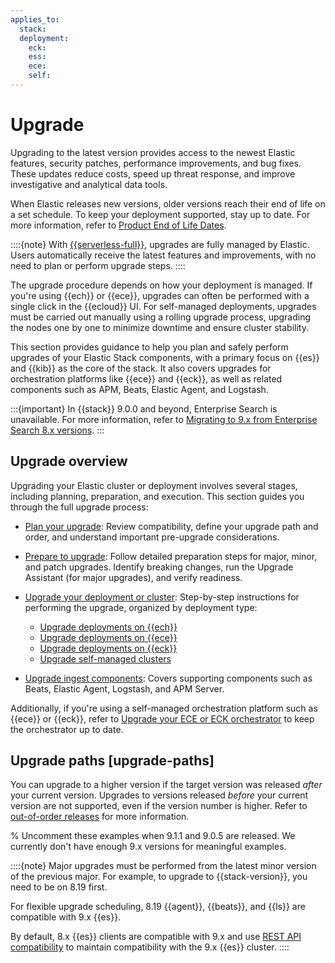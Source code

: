 ```yaml
---
applies_to:
  stack:
  deployment:
    eck:
    ess:
    ece:
    self:
---
```


# Upgrade

Upgrading to the latest version provides access to the newest Elastic features, security patches, performance improvements, and bug fixes. These updates reduce costs, speed up threat response, and improve investigative and analytical data tools.

When Elastic releases new versions, older versions reach their end of life on a set schedule. To keep your deployment supported, stay up to date. For more information, refer to [Product End of Life Dates](https://www.elastic.co/support/eol).

::::{note}
With [{{serverless-full}}](/deploy-manage/deploy/elastic-cloud/serverless.md), upgrades are fully managed by Elastic. Users automatically receive the latest features and improvements, with no need to plan or perform upgrade steps.
::::

The upgrade procedure depends on how your deployment is managed. If you're using {{ech}} or {{ece}}, upgrades can often be performed with a single click in the {{ecloud}} UI. For self-managed deployments, upgrades must be carried out manually using a rolling upgrade process, upgrading the nodes one by one to minimize downtime and ensure cluster stability.

This section provides guidance to help you plan and safely perform upgrades of your Elastic Stack components, with a primary focus on {{es}} and {{kib}} as the core of the stack. It also covers upgrades for orchestration platforms like {{ece}} and {{eck}}, as well as related components such as APM, Beats, Elastic Agent, and Logstash.

:::{important}
In {{stack}} 9.0.0 and beyond, Enterprise Search is unavailable. For more information, refer to [Migrating to 9.x from Enterprise Search 8.x versions](https://www.elastic.co/guide/en/enterprise-search/8.18/upgrading-to-9-x.html).
:::

## Upgrade overview

Upgrading your Elastic cluster or deployment involves several stages, including planning, preparation, and execution. This section guides you through the full upgrade process:

- [Plan your upgrade](./upgrade/plan-upgrade.md): Review compatibility, define your upgrade path and order, and understand important pre-upgrade considerations.

- [Prepare to upgrade](./upgrade/prepare-to-upgrade.md): Follow detailed preparation steps for major, minor, and patch upgrades. Identify breaking changes, run the Upgrade Assistant (for major upgrades), and verify readiness.

- [Upgrade your deployment or cluster](./upgrade/deployment-or-cluster.md): Step-by-step instructions for performing the upgrade, organized by deployment type:

    - [Upgrade deployments on {{ech}}](/deploy-manage/upgrade/deployment-or-cluster/upgrade-on-ech.md)
    - [Upgrade deployments on {{ece}}](/deploy-manage/upgrade/deployment-or-cluster/upgrade-on-ece.md)
    - [Upgrade deployments on {{eck}}](/deploy-manage/upgrade/deployment-or-cluster/upgrade-on-eck.md)
    - [Upgrade self-managed clusters](/deploy-manage/upgrade/deployment-or-cluster/self-managed.md)

- [Upgrade ingest components](./upgrade/ingest-components.md): Covers supporting components such as Beats, Elastic Agent, Logstash, and APM Server.

Additionally, if you're using a self-managed orchestration platform such as {{ece}} or {{eck}}, refer to [Upgrade your ECE or ECK orchestrator](/deploy-manage/upgrade/orchestrator.md) to keep the orchestrator up to date.

## Upgrade paths [upgrade-paths]

You can upgrade to a higher version if the target version was released *after* your current version. Upgrades to versions released *before* your current version are not supported, even if the version number is higher. Refer to [out-of-order releases](/deploy-manage/upgrade/deployment-or-cluster.md#out-of-order-releases) for more information.

% Uncomment these examples when 9.1.1 and 9.0.5 are released. We currently don't have enough 9.x versions for meaningful examples.
<!--
For example:  
- ✅ Upgrade allowed: From 9.0.4 to 9.1.0 (9.1.0 released *after* 9.0.4)
- ❌ Not allowed: From 9.0.5 to 9.1.0 (9.1.0 released *before* 9.0.5)
- ✅ Upgrade allowed: From 9.0.5 to 9.1.1 (9.1.1 released *after* 9.0.5)
-->

::::{note}
Major upgrades must be performed from the latest minor version of the previous major. For example, to upgrade to {{stack-version}}, you need to be on 8.19 first.

For flexible upgrade scheduling, 8.19 {{agent}}, {{beats}}, and {{ls}} are compatible with 9.x {{es}}.

By default, 8.x {{es}} clients are compatible with 9.x and use [REST API compatibility](elasticsearch://reference/elasticsearch/rest-apis/compatibility.md) to maintain compatibility with the 9.x {{es}} cluster.
::::